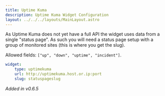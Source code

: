 ```yaml
---
title: Uptime Kuma
description: Uptime Kuma Widget Configuration
layout: ../../../layouts/MainLayout.astro
---
```


As Uptime Kuma does not yet have a full API the widget uses data from a single "status page". As such you will need a status page setup with a group of monitored sites (this is where you get the slug).

Allowed fields: `["up", "down", "uptime", "incident"]`.

```yaml
widget:
    type: uptimekuma
    url: http://uptimekuma.host.or.ip:port
    slug: statuspageslug
```

*Added in v0.6.5*
